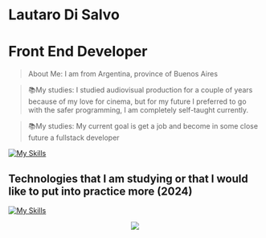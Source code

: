 # Lautaro Di Salvo

# Front End Developer


> About Me: I am from Argentina, province of Buenos Aires

> 📚My studies: I studied audiovisual production for a couple of years because of my love for cinema, but for my future I preferred to go with the safer programming, I am completely self-taught currently.

> 📚My studies: My current goal is get a job and become in some close future a fullstack developer

[![My Skills](https://skillicons.dev/icons?i=html,css,js,tailwind,typescript,react,figma,vite,premiere,npm,yarn,notion,powershell,bash,scss,vscode,git,netlify,linkedin,firebase,discord,codepen)](https://skillicons.dev)

## Technologies that I am studying or that I would like to put into practice more (2024)
[![My Skills](https://skillicons.dev/icons?i=java,mysql,redux,astro)](https://skillicons.dev)


<div align="center">
    <a href="www.linkedin.com/in/ldsfrontend"></a>
    <img align="center" src="https://img.shields.io/badge/linkedin-%230077B5.svg?style=for-the-badge&logo=linkedin&logoColor=white" />
</div>
